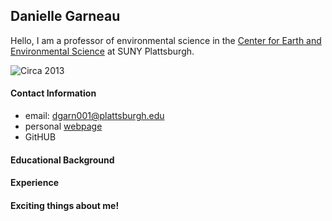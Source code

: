 ## Danielle Garneau
Hello, I am a professor of environmental science in the [Center for Earth and Environmental Science](https://www.plattsburgh.edu/academics/schools/arts-sciences/cees/index.html) at SUNY Plattsburgh.

![Circa 2013](https://www.plattsburgh.edu/files/305/images/garneau-award-01.jpg "Circa 2013 SUNY Chancellors Award in Teaching Excellence")

#### Contact Information
* email: <dgarn001@plattsburgh.edu>
* personal [webpage](https://www.plattsburgh.edu/academics/schools/arts-sciences/cees/faculty/garneau-danielle.html#:~:text=https%3A//daniellegarnea4.wixsite.com/daniellegarneau "Danielle Garneau personal webpage")
* GitHUB
  
#### Educational Background

#### Experience

#### Exciting things about me!
